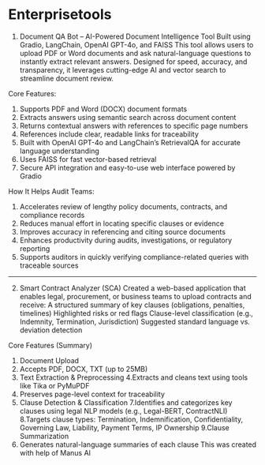  # Enterprisetools

1. Document QA Bot – AI-Powered Document Intelligence Tool
Built using Gradio, LangChain, OpenAI GPT-4o, and FAISS
This tool allows users to upload PDF or Word documents and ask natural-language questions to instantly extract relevant answers. Designed for speed, accuracy, and transparency, it leverages cutting-edge AI and vector search to streamline document review.

Core Features:
1. Supports PDF and Word (DOCX) document formats
2. Extracts answers using semantic search across document content
3. Returns contextual answers with references to specific page numbers
4. References include clear, readable links for traceability
5. Built with OpenAI GPT-4o and LangChain’s RetrievalQA for accurate language understanding
6. Uses FAISS for fast vector-based retrieval
7. Secure API integration and easy-to-use web interface powered by Gradio

How It Helps Audit Teams:
1. Accelerates review of lengthy policy documents, contracts, and compliance records
2. Reduces manual effort in locating specific clauses or evidence
3. Improves accuracy in referencing and citing source documents
4. Enhances productivity during audits, investigations, or regulatory reporting
5. Supports auditors in quickly verifying compliance-related queries with traceable sources
****************************************************************************************************************************************************************************
2. Smart Contract Analyzer (SCA)
Created a web-based application that enables legal, procurement, or business teams to upload contracts and receive:
A structured summary of key clauses (obligations, penalties, timelines)
Highlighted risks or red flags
Clause-level classification (e.g., Indemnity, Termination, Jurisdiction)
Suggested standard language vs. deviation detection

Core Features (Summary)
1. Document Upload
2. Accepts PDF, DOCX, TXT (up to 25MB)
3. Text Extraction & Preprocessing
4.Extracts and cleans text using tools like Tika or PyMuPDF
5. Preserves page-level context for traceability
6. Clause Detection & Classification
7.Identifies and categorizes key clauses using legal NLP models (e.g., Legal-BERT, ContractNLI)
8.Targets clause types: Termination, Indemnification, Confidentiality, Governing Law, Liability, Payment Terms, IP Ownership
9.Clause Summarization
10. Generates natural-language summaries of each clause
This was created with help of Manus AI 

